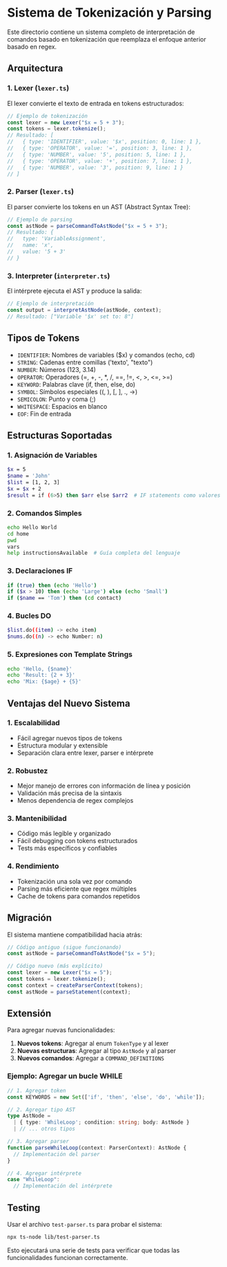 # Sistema de Tokenización y Parsing

Este directorio contiene un sistema completo de interpretación de comandos basado en tokenización que reemplaza el enfoque anterior basado en regex.

## Arquitectura

### 1. Lexer (`lexer.ts`)
El lexer convierte el texto de entrada en tokens estructurados:

```typescript
// Ejemplo de tokenización
const lexer = new Lexer("$x = 5 + 3");
const tokens = lexer.tokenize();
// Resultado: [
//   { type: 'IDENTIFIER', value: '$x', position: 0, line: 1 },
//   { type: 'OPERATOR', value: '=', position: 3, line: 1 },
//   { type: 'NUMBER', value: '5', position: 5, line: 1 },
//   { type: 'OPERATOR', value: '+', position: 7, line: 1 },
//   { type: 'NUMBER', value: '3', position: 9, line: 1 }
// ]
```

### 2. Parser (`lexer.ts`)
El parser convierte los tokens en un AST (Abstract Syntax Tree):

```typescript
// Ejemplo de parsing
const astNode = parseCommandToAstNode("$x = 5 + 3");
// Resultado: {
//   type: 'VariableAssignment',
//   name: 'x',
//   value: '5 + 3'
// }
```

### 3. Interpreter (`interpreter.ts`)
El intérprete ejecuta el AST y produce la salida:

```typescript
// Ejemplo de interpretación
const output = interpretAstNode(astNode, context);
// Resultado: ["Variable '$x' set to: 8"]
```

## Tipos de Tokens

- `IDENTIFIER`: Nombres de variables ($x) y comandos (echo, cd)
- `STRING`: Cadenas entre comillas ('texto', "texto")
- `NUMBER`: Números (123, 3.14)
- `OPERATOR`: Operadores (=, +, -, *, /, ==, !=, <, >, <=, >=)
- `KEYWORD`: Palabras clave (if, then, else, do)
- `SYMBOL`: Símbolos especiales ((, ), [, ], ., ->)
- `SEMICOLON`: Punto y coma (;)
- `WHITESPACE`: Espacios en blanco
- `EOF`: Fin de entrada

## Estructuras Soportadas

### 1. Asignación de Variables
```bash
$x = 5
$name = 'John'
$list = [1, 2, 3]
$x = $x + 2
$result = if (6>5) then $arr else $arr2  # IF statements como valores
```

### 2. Comandos Simples
```bash
echo Hello World
cd home
pwd
vars
help instructionsAvailable  # Guía completa del lenguaje
```

### 3. Declaraciones IF
```bash
if (true) then (echo 'Hello')
if ($x > 10) then (echo 'Large') else (echo 'Small')
if ($name == 'Tom') then (cd contact)
```

### 4. Bucles DO
```bash
$list.do((item) -> echo item)
$nums.do((n) -> echo Number: n)
```

### 5. Expresiones con Template Strings
```bash
echo 'Hello, {$name}'
echo 'Result: {2 + 3}'
echo 'Mix: {$age} + {5}'
```

## Ventajas del Nuevo Sistema

### 1. Escalabilidad
- Fácil agregar nuevos tipos de tokens
- Estructura modular y extensible
- Separación clara entre lexer, parser e intérprete

### 2. Robustez
- Mejor manejo de errores con información de línea y posición
- Validación más precisa de la sintaxis
- Menos dependencia de regex complejos

### 3. Mantenibilidad
- Código más legible y organizado
- Fácil debugging con tokens estructurados
- Tests más específicos y confiables

### 4. Rendimiento
- Tokenización una sola vez por comando
- Parsing más eficiente que regex múltiples
- Cache de tokens para comandos repetidos

## Migración

El sistema mantiene compatibilidad hacia atrás:

```typescript
// Código antiguo (sigue funcionando)
const astNode = parseCommandToAstNode("$x = 5");

// Código nuevo (más explícito)
const lexer = new Lexer("$x = 5");
const tokens = lexer.tokenize();
const context = createParserContext(tokens);
const astNode = parseStatement(context);
```

## Extensión

Para agregar nuevas funcionalidades:

1. **Nuevos tokens**: Agregar al enum `TokenType` y al lexer
2. **Nuevas estructuras**: Agregar al tipo `AstNode` y al parser
3. **Nuevos comandos**: Agregar a `COMMAND_DEFINITIONS`

### Ejemplo: Agregar un bucle WHILE

```typescript
// 1. Agregar token
const KEYWORDS = new Set(['if', 'then', 'else', 'do', 'while']);

// 2. Agregar tipo AST
type AstNode = 
  | { type: 'WhileLoop'; condition: string; body: AstNode }
  | // ... otros tipos

// 3. Agregar parser
function parseWhileLoop(context: ParserContext): AstNode {
  // Implementación del parser
}

// 4. Agregar intérprete
case "WhileLoop":
  // Implementación del intérprete
```

## Testing

Usar el archivo `test-parser.ts` para probar el sistema:

```bash
npx ts-node lib/test-parser.ts
```

Esto ejecutará una serie de tests para verificar que todas las funcionalidades funcionan correctamente. 